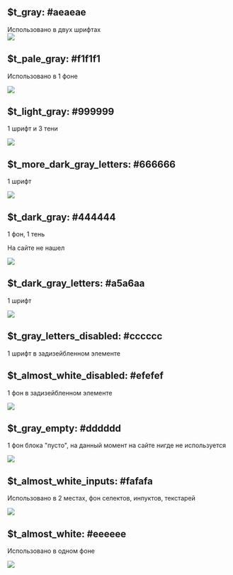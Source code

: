 ## $t\_gray: \#aeaeae

Использовано в двух шрифтах  
![](/assets/gr_1.png)

## $t\_pale\_gray: \#f1f1f1

Использовано в 1 фоне

![](/assets/gr_2.png)

## $t\_light\_gray: \#999999

1 шрифт и 3 тени

![](/assets/gr_3.png)

## $t\_more\_dark\_gray\_letters: \#666666

1 шрифт

![](/assets/g_4.png)

## $t\_dark\_gray: \#444444

1 фон,  1 тень

На сайте не нашел

![](/assets/g_5.png)

## $t\_dark\_gray\_letters: \#a5a6aa

1 шрифт

![](/assets/g_6.png)

## $t\_gray\_letters\_disabled: \#cccccc

1 шрифт в задизейбленном элементе

## $t\_almost\_white\_disabled: \#efefef

1 фон в задизейбленном элементе

![](/assets/g_7.png)

## $t\_gray\_empty: \#dddddd

1 фон блока "пусто", на данный момент на сайте нигде не используется

![](/assets/g_last.png)

## $t\_almost\_white\_inputs: \#fafafa

Использовано в 2 местах, фон селектов, инпуктов, текстарей

![](/assets/g_inputs.png)



## $t\_almost\_white: \#eeeeee

Использовано в одном фоне

![](/assets/g_tabs.png)



